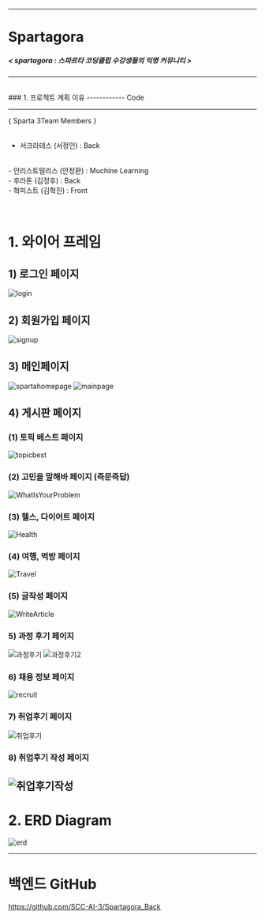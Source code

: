 
------------
# Spartagora
#####  < spartagora : 스파르타 코딩클럽 수강생들의 익명 커뮤니티 >
------------
</br>
### 1. 프로젝트 계획 이유
------------
Code

------------

{ Sparta 3Team Members }
</br>
</br>
- 서크라테스 (서정인) : Back
</br>
- 안리스토텔리스 (안정환) : Muchine Learning
</br>
- 후라톤 (김정후) : Back
</br>
- 혁피스트 (김혁진) : Front
</br>
</br>
</br>

# 1. 와이어 프레임

## 1) 로그인 페이지
![login](https://user-images.githubusercontent.com/102138834/178216264-c3d723cc-428a-468a-88a7-2b6620c0f760.png)

## 2) 회원가입 페이지
![signup](https://user-images.githubusercontent.com/102138834/178216368-410d9b54-a9ae-49c7-9348-70edaaa9355e.png)

## 3) 메인페이지
![spartahomepage](https://user-images.githubusercontent.com/102138834/178216413-a2c3ba78-54b0-4bac-a564-3d9bdc62fcb8.png)
![mainpage](https://user-images.githubusercontent.com/102138834/178216428-d236bd85-27e7-4882-84f4-eafb4e17e8a0.png)

## 4) 게시판 페이지

### (1) 토픽 베스트 페이지
![topicbest](https://user-images.githubusercontent.com/102138834/178217157-aa8a2002-d839-46c8-a2be-aec174571bf8.png)

### (2) 고민을 말해바 페이지 (즉문즉답)
![WhatIsYourProblem](https://user-images.githubusercontent.com/102138834/178217192-28543a2a-cda7-412b-9d3a-38aa684150af.png)

### (3) 헬스, 다이어트 페이지
![Health](https://user-images.githubusercontent.com/102138834/178217250-d05a95cf-f71a-4e24-bc98-6c05f5cb5dd2.png)

### (4) 여행, 먹방 페이지
![Travel](https://user-images.githubusercontent.com/102138834/178217283-708a5dca-83f5-4693-aeb1-dda0aa527d97.png)

### (5) 글작성 페이지
![WriteArticle](https://user-images.githubusercontent.com/102138834/178217451-58762280-2653-428f-8e14-1a83e3a5e6f7.png)

### 5) 과정 후기 페이지
![과정후기](https://user-images.githubusercontent.com/102138834/178217801-cc2123f2-598f-41f5-bdc9-97fc023bbdfd.png)
![과정후기2](https://user-images.githubusercontent.com/102138834/178217831-b2232366-6f4d-4a01-86a2-328369cf703f.png)

### 6) 채용 정보 페이지
![recruit](https://user-images.githubusercontent.com/102138834/178217961-644bde9d-a0c3-4b77-b0fc-0a40daba8af3.png)

### 7) 취업후기 페이지
![취업후기](https://user-images.githubusercontent.com/102138834/178218079-a846136a-4d69-450c-b7c3-8874dad79a48.png)

### 8) 취업후기 작성 페이지
![취업후기작성](https://user-images.githubusercontent.com/102138834/178218431-47d6d893-d6da-407b-b033-0b02a8eee459.png)
---
# 2. ERD Diagram
![erd](https://user-images.githubusercontent.com/102138834/178230084-f397e32e-71fa-4b63-ae21-17aeab6322f7.png)

---
# 백엔드 GitHub
https://github.com/SCC-AI-3/Spartagora_Back

